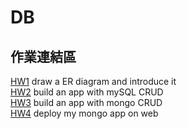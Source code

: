 # DB

## 作業連結區
[HW1](https://youtu.be/0HThXqzlZ4w) draw a ER diagram and introduce it  
[HW2](https://youtu.be/XZ0N9naYarE) build an app with mySQL CRUD  
[HW3](https://youtu.be/OuFIGH8TJ3E) build an app with mongo CRUD   
[HW4](https://youtu.be/upI2NUYDOHE) deploy my mongo app on web  
